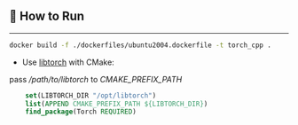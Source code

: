 ## :running: How to Run

---

```bash
docker build -f ./dockerfiles/ubuntu2004.dockerfile -t torch_cpp .
```

- Use [libtorch](https://pytorch.org/) with CMake:

pass _/path/to/libtorch_ to _CMAKE_PREFIX_PATH_

```cmake
    set(LIBTORCH_DIR "/opt/libtorch")
    list(APPEND CMAKE_PREFIX_PATH ${LIBTORCH_DIR})
    find_package(Torch REQUIRED)
```
